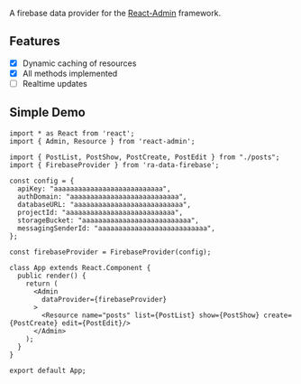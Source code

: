 A firebase data provider for the [React-Admin](https://github.com/marmelab/react-admin) framework. 

## Features
- [x] Dynamic caching of resources
- [x] All methods implemented
- [ ] Realtime updates

## Simple Demo

```
import * as React from 'react';
import { Admin, Resource } from 'react-admin';

import { PostList, PostShow, PostCreate, PostEdit } from "./posts";
import { FirebaseProvider } from 'ra-data-firebase';

const config = {
  apiKey: "aaaaaaaaaaaaaaaaaaaaaaaaaaa",
  authDomain: "aaaaaaaaaaaaaaaaaaaaaaaaaaa",
  databaseURL: "aaaaaaaaaaaaaaaaaaaaaaaaaaa",
  projectId: "aaaaaaaaaaaaaaaaaaaaaaaaaaa",
  storageBucket: "aaaaaaaaaaaaaaaaaaaaaaaaaaa",
  messagingSenderId: "aaaaaaaaaaaaaaaaaaaaaaaaaaa",
};

const firebaseProvider = FirebaseProvider(config);

class App extends React.Component {
  public render() {
    return (
      <Admin 
        dataProvider={firebaseProvider} 
      >
        <Resource name="posts" list={PostList} show={PostShow} create={PostCreate} edit={PostEdit}/>
      </Admin>
    );
  }
}

export default App;
```
